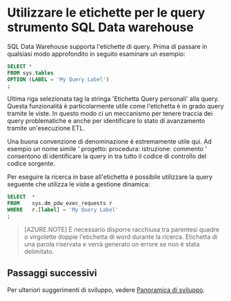 <properties
   pageTitle="Utilizzare le etichette alle query strumento SQL Data warehouse | Microsoft Azure"
   description="Suggerimenti per l'uso di etichette alle query strumento Azure SQL Data warehouse per lo sviluppo di soluzioni."
   services="sql-data-warehouse"
   documentationCenter="NA"
   authors="jrowlandjones"
   manager="barbkess"
   editor=""/>

<tags
   ms.service="sql-data-warehouse"
   ms.devlang="NA"
   ms.topic="article"
   ms.tgt_pltfrm="NA"
   ms.workload="data-services"
   ms.date="06/14/2016"
   ms.author="jrj;barbkess;sonyama"/>

# <a name="use-labels-to-instrument-queries-in-sql-data-warehouse"></a>Utilizzare le etichette per le query strumento SQL Data warehouse
SQL Data Warehouse supporta l'etichette di query. Prima di passare in qualsiasi modo approfondito in seguito esaminare un esempio:

```sql
SELECT *
FROM sys.tables
OPTION (LABEL = 'My Query Label')
;
```

Ultima riga selezionata tag la stringa 'Etichetta Query personali' alla query. Questa funzionalità è particolarmente utile come l'etichetta è in grado query tramite le viste. In questo modo ci un meccanismo per tenere traccia dei query problematiche e anche per identificare lo stato di avanzamento tramite un'esecuzione ETL.

Una buona convenzione di denominazione è estremamente utile qui. Ad esempio un nome simile ' progetto: procedura: istruzione: commento ' consentono di identificare la query in tra tutto il codice di controllo del codice sorgente.

Per eseguire la ricerca in base all'etichetta è possibile utilizzare la query seguente che utilizza le viste a gestione dinamica:

```sql
SELECT  *
FROM    sys.dm_pdw_exec_requests r
WHERE   r.[label] = 'My Query Label'
;
```

> [AZURE.NOTE] È necessario disporre racchiusa tra parentesi quadre o virgolette doppie l'etichetta di word durante la ricerca. Etichetta di una parola riservata e verrà generato un errore se non è stata delimitato.


## <a name="next-steps"></a>Passaggi successivi
Per ulteriori suggerimenti di sviluppo, vedere [Panoramica di sviluppo][].

<!--Image references-->

<!--Article references-->
[Panoramica di sviluppo]: sql-data-warehouse-overview-develop.md

<!--MSDN references-->

<!--Other Web references-->
